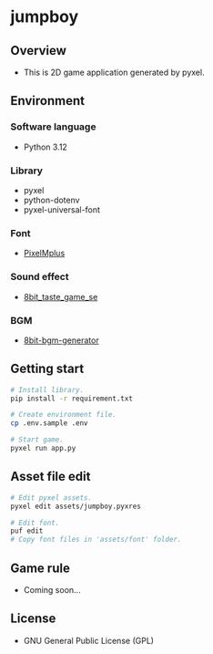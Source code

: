# jumpboy

## Overview
- This is 2D game application generated by pyxel.

## Environment
### Software language
- Python 3.12

### Library
- pyxel
- python-dotenv
- pyxel-universal-font

### Font
- [PixelMplus](https://itouhiro.hatenablog.com/entry/20130602/font)

### Sound effect
- [8bit_taste_game_se](https://booth.pm/ja/items/2576189)

### BGM
- [8bit-bgm-generator](https://github.com/shiromofufactory/8bit-bgm-generator?tab=readme-ov-file)

## Getting start
```bash
# Install library.
pip install -r requirement.txt

# Create environment file.
cp .env.sample .env

# Start game.
pyxel run app.py
```

## Asset file edit
```bash
# Edit pyxel assets.
pyxel edit assets/jumpboy.pyxres

# Edit font.
puf edit
# Copy font files in 'assets/font' folder.
```

## Game rule
- Coming soon...

## License
- GNU General Public License (GPL)
